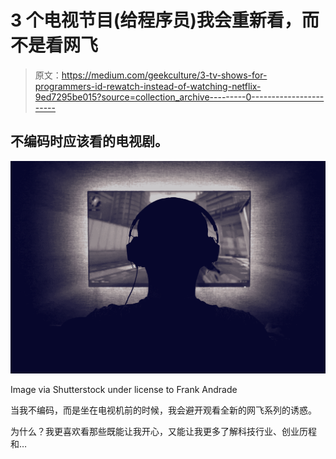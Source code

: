 # 3 个电视节目(给程序员)我会重新看，而不是看网飞

> 原文：<https://medium.com/geekculture/3-tv-shows-for-programmers-id-rewatch-instead-of-watching-netflix-9ed7295be015?source=collection_archive---------0----------------------->

## 不编码时应该看的电视剧。

![](img/df876662c9dd5a373fa0a351f408e2c4.png)

Image via Shutterstock under license to Frank Andrade

当我不编码，而是坐在电视机前的时候，我会避开观看全新的网飞系列的诱惑。

为什么？我更喜欢看那些既能让我开心，又能让我更多了解科技行业、创业历程和…